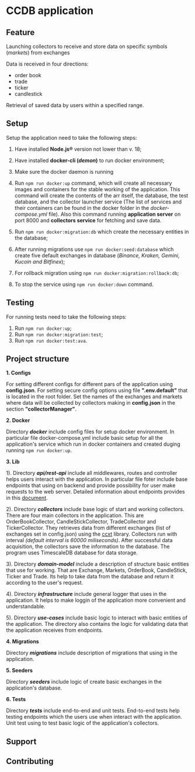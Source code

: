 # CCDB application

## Feature 
Launching collectors to receive and store data on specific symbols (_markets_) from exchanges

Data is received in four directions: 
- order book 
- trade
- ticker
- candlestick

Retrieval of saved data by users within a specified range.

## Setup 

Setup the application need to take the following steps:

1. Have installed **Node.js®** version not lower than v. 18;

2. Have installed **docker-cli (_demon_)** to run docker environment;

3. Make sure the docker daemon is running

4. Run ```npm run docker:up``` command, which will create all necessary images and containers for the stable working of the application.
This command will create the contents of the arr itself, the database, the test database, and the collector launcher service (The list of services and their containers can be found in the docker folder in the _docker-compose.yml_ file).
Also this command running **application server** on port 8000 and **collectors service** for fetching and save data.

5. Run ```npm run docker:migration:db``` which create the necessary entities in the database;

6. After running migrations use ```npm run docker:seed:database``` which create five default exchanges in database (_Binance, Kraken, Gemini, Kucoin and Bitfinex_);

7. For rollback migration using ```npm run docker:migration:rollback:db```; 

8. To stop the service using ```npm run docker:down``` command.

## Testing

For running tests need to take the following steps:

1. Run ```npm run docker:up```;
2. Run ```npm run docker:migration:test```;
3. Run ```npm run docker:test:ava```.

## Project structure

**1. Configs**

For setting different configs for different pars of the application using **config.json**. 
For setting secure config options using file **".env.default"** that is located in the root folder.
Set the names of the exchanges and markets where data will be collected by collectors making in **config.json** in the section **"collectorManager"**. 

**2. Docker**

Directory **_docker_** include config files for setup docker environment. In particular file docker-compose.yml include basic setup for all the application's service which run in docker containers and created duging running ```npm run docker:up```.


**3. Lib**

1). Directory **_api/rest-api_** include all middlewares, routes and controller helps users interact with the application. In particular file foter include base endpoints that using on backend and provide possibility for user make requests to the web server.
Detailed information about endpoints provides in this [document](https://docs.google.com/document/d/19uerp83M06Sk8KeAF8MmpmZ2xkDFXb596DnAGadW3AU/edit#heading=h.n62o7iyrbu46).

2). Directory **_collectors_** include base logic of start and working collectors. There are four main collectors in the application. This are OrderBookCollector, CandleStickCollector, TradeCollector and TickerCollector. They retrieves data from different exchanges (list of exchanges set in config.json) using the [ccxt](https://docs.ccxt.com/#/) library. Collectors run with interval _(default interval is 60000 miliseconds)_.
After successful data acquisition, the collectors save the information to the database. The program uses TimescaleDB database for data storage.

3). Directory **_domain-model_** include a description of structure basic entities that use for working. That are Exchange, Markets, OrderBook, CandleStick, Ticker and Trade. Its help to take data from the database and return it according to the user's request. 

4). Directory **_infrastructure_** include general logger that uses in the application. It helps to make loggin of the application more convenient and understandable.

5). Directory **_use-cases_** include basic logic to interact with basic entities of the application.
The directory also contains the logic for validating data that the application receives from endpoints.


**4. Migrations**

Directory **_migrations_** include description of migrations that using in the application.

**5. Seeders**

Directory **_seeders_** include logic of create basic exchanges in the application's database.

**6. Tests**

Directory **_tests_** include end-to-end and unit tests. End-to-end tests help testing endpoints which the users use when interact with the application. Unit test using to test basic logic of the application's collectors. 

## Support

## Contributing
